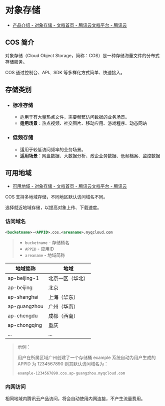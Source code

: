 # 对象存储

- [产品介绍 - 对象存储 - 文档首页 - 腾讯云文档平台 - 腾讯云](https://cloud.tencent.com/document/product/436/6222)

## COS 简介

对象存储（Cloud Object Storage，简称：COS）是一种存储海量文件的分布式存储服务。

COS 通过控制台、API、SDK 等多样化方式简单、快速接入。

## 存储类别

- ### 标准存储
  - 适用于有大量热点文件，需要频繁访问数据的业务场景。
  - **适用场景**：热点视频、社交图片、移动应用、游戏程序、动态网站
- ### 低频存储
  - 适用于较低访问频率的业务场景。
  - **适用场景**：网盘数据、大数据分析、政企业务数据、低频档案、监控数据

## 可用地域

- [可用地域 - 对象存储 - 文档首页 - 腾讯云文档平台 - 腾讯云](https://cloud.tencent.com/document/product/436/6224)

COS 支持多地域存储，不同地区默认访问域名不同。

选择就近地域存储，以提高对象上传、下载速度。

### 访问域名

```xml
<bucketname>-<APPID>.cos.<areaname>.myqcloud.com
```

> - `bucketname` - 存储桶名
> - `APPID` - 应用ID
> - `areaname` - 地域简称

| 地域简称     | 地域             |
| ------------ | ---------------- |
| ap-beijing-1 | 北京一区（华北） |
| ap-beijing   | 北京             |
| ap-shanghai  | 上海（华东）     |
| ap-guangzhou | 广州（华南）     |
| ap-chengdu   | 成都（西南）     |
| ap-chongqing | 重庆             |
| ...          | ...              |

> 示例：
>
> 用户在所属区域广州创建了一个存储桶 example
> 系统自动为用户生成的 APPID 为 1234567890
> 则其默认访问域名为：
>
> ```
> example-1234567890.cos.ap-guangzhou.myqcloud.com
> ```

### 内网访问

相同地域内腾讯云产品访问，将会自动使用内网连接，不产生流量费用。
